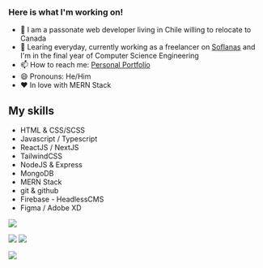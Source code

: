 ### Here is what I'm working on!

- 🔭 I am a passonate web developer living in Chile willing to relocate to Canada
- 🌱 Learing everyday, currently working as a freelancer on [Soflanas](https://www.soflanas.cl/) and I'm in the final year of Computer Science Engineering
- 📫 How to reach me: [Personal Portfolio](https://maxrogersdev.com/)
- 😄 Pronouns: He/Him
- ❤ In love with MERN Stack

## My skills

- HTML & CSS/SCSS
- Javascript / Typescript
- ReactJS / NextJS
- TailwindCSS
- NodeJS & Express
- MongoDB
- MERN Stack
- git & github
- Firebase - HeadlessCMS
- Figma / Adobe XD

<img src="https://res.cloudinary.com/df4cehbkg/image/upload/v1649188352/qr/qr_ajxqbn.png">

[<img src="https://img.shields.io/badge/Personal-portfolio-blue">](https://maxrogers78.github.io/)
[<img src="https://img.shields.io/twitter/follow/MaxRogers78?color=blue&label=Follow%20me%21&logo=twitter&style=plastic">](https://twitter.com/intent/follow?screen_name=MaxRogers78)

<img src="https://github-readme-stats.vercel.app/api?username=maxrogers78&&show_icons=true&title_color=ffffff&icon_color=bb2acf&text_color=daf7dc&bg_color=191919">
